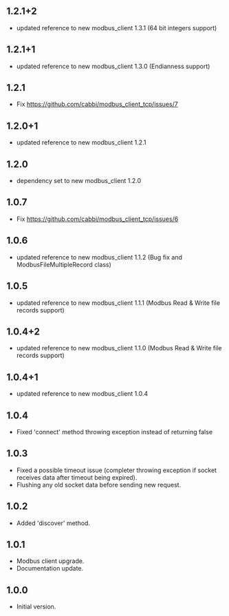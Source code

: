 ## 1.2.1+2
- updated reference to new modbus_client 1.3.1 (64 bit integers support)

## 1.2.1+1
- updated reference to new modbus_client 1.3.0 (Endianness support)

## 1.2.1
- Fix https://github.com/cabbi/modbus_client_tcp/issues/7

## 1.2.0+1
- updated reference to new modbus_client 1.2.1

## 1.2.0
- dependency set to new modbus_client 1.2.0
  
## 1.0.7
- Fix https://github.com/cabbi/modbus_client_tcp/issues/6

## 1.0.6
- updated reference to new modbus_client 1.1.2 (Bug fix and ModbusFileMultipleRecord class)

## 1.0.5
- updated reference to new modbus_client 1.1.1 (Modbus Read & Write file records support)

## 1.0.4+2
- updated reference to new modbus_client 1.1.0 (Modbus Read & Write file records support)

## 1.0.4+1
- updated reference to new modbus_client 1.0.4
 
## 1.0.4
- Fixed 'connect' method throwing exception instead of returning false

## 1.0.3
- Fixed a possible timeout issue (completer throwing exception if socket receives data after timeout being expired).
- Flushing any old socket data before sending new request.

## 1.0.2
- Added 'discover' method.

## 1.0.1
- Modbus client upgrade.
- Documentation update.

## 1.0.0
- Initial version.
